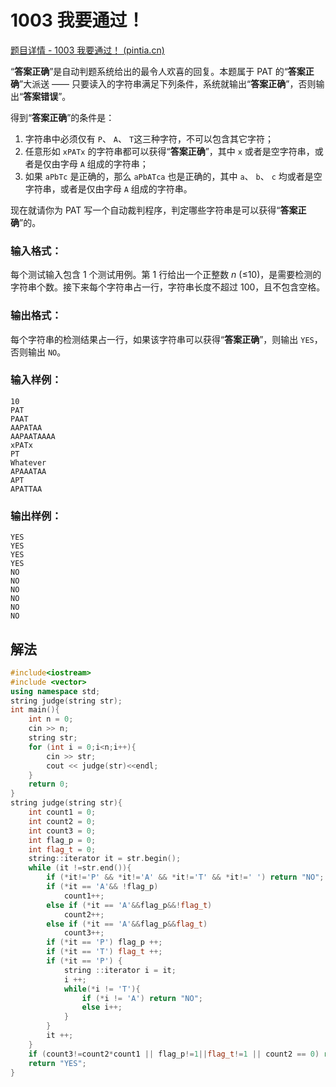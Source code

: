 # 1003 我要通过！

[题目详情 - 1003 我要通过！ (pintia.cn)](https://pintia.cn/problem-sets/994805260223102976/exam/problems/994805323154440192)

“**答案正确**”是自动判题系统给出的最令人欢喜的回复。本题属于 PAT 的“**答案正确**”大派送 —— 只要读入的字符串满足下列条件，系统就输出“**答案正确**”，否则输出“**答案错误**”。

得到“**答案正确**”的条件是：

1. 字符串中必须仅有 `P`、 `A`、 `T`这三种字符，不可以包含其它字符；
2. 任意形如 `xPATx` 的字符串都可以获得“**答案正确**”，其中 `x` 或者是空字符串，或者是仅由字母 `A` 组成的字符串；
3. 如果 `aPbTc` 是正确的，那么 `aPbATca` 也是正确的，其中 `a`、 `b`、 `c` 均或者是空字符串，或者是仅由字母 `A` 组成的字符串。

现在就请你为 PAT 写一个自动裁判程序，判定哪些字符串是可以获得“**答案正确**”的。

### 输入格式：

每个测试输入包含 1 个测试用例。第 1 行给出一个正整数 *n* (≤10)，是需要检测的字符串个数。接下来每个字符串占一行，字符串长度不超过 100，且不包含空格。

### 输出格式：

每个字符串的检测结果占一行，如果该字符串可以获得“**答案正确**”，则输出 `YES`，否则输出 `NO`。

### 输入样例：

```in
10
PAT
PAAT
AAPATAA
AAPAATAAAA
xPATx
PT
Whatever
APAAATAA
APT
APATTAA
```

### 输出样例：

```out
YES
YES
YES
YES
NO
NO
NO
NO
NO
NO
```

## 解法

```c++
#include<iostream>
#include <vector>
using namespace std;
string judge(string str);
int main(){
    int n = 0;
    cin >> n;
    string str;
    for (int i = 0;i<n;i++){
        cin >> str;
        cout << judge(str)<<endl;
    }
    return 0;
}
string judge(string str){
    int count1 = 0;
    int count2 = 0;
    int count3 = 0;
    int flag_p = 0;
    int flag_t = 0;
    string::iterator it = str.begin();
    while (it !=str.end()){
        if (*it!='P' && *it!='A' && *it!='T' && *it!=' ') return "NO";
        if (*it == 'A'&& !flag_p)
            count1++;
        else if (*it == 'A'&&flag_p&&!flag_t)
            count2++;
        else if (*it == 'A'&&flag_p&&flag_t)
            count3++;
        if (*it == 'P') flag_p ++;
        if (*it == 'T') flag_t ++;
        if (*it == 'P') {
            string ::iterator i = it;
            i ++;
            while(*i != 'T'){
                if (*i != 'A') return "NO";
                else i++;
            }
        }
        it ++;
    }
    if (count3!=count2*count1 || flag_p!=1||flag_t!=1 || count2 == 0) return "NO";
    return "YES";
}
```

